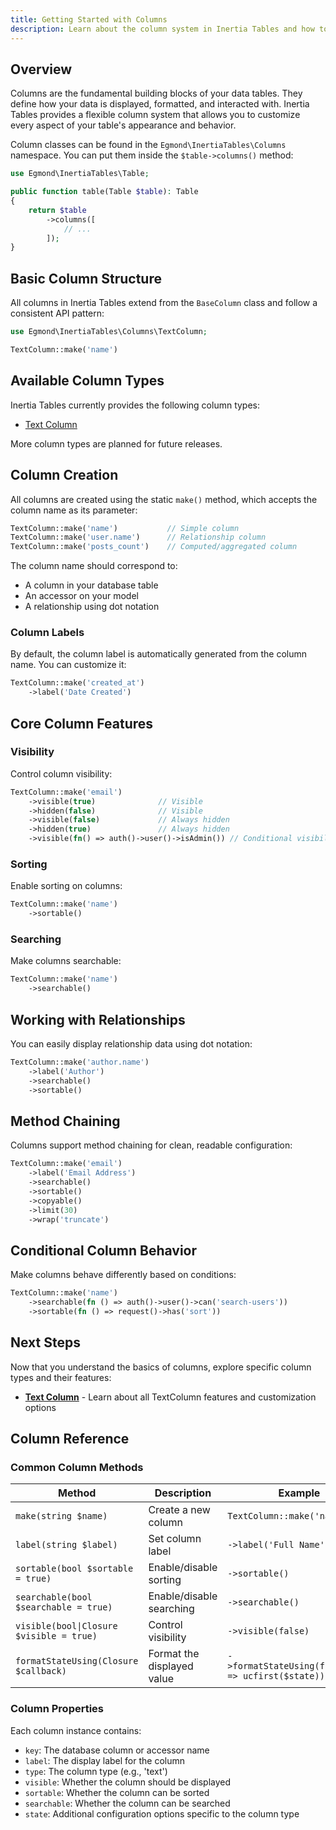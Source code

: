 ```yaml
---
title: Getting Started with Columns
description: Learn about the column system in Inertia Tables and how to configure different column types.
---
```


## Overview

Columns are the fundamental building blocks of your data tables. They define how your data is displayed, formatted, and interacted with. Inertia Tables provides a flexible column system that allows you to customize every aspect of your table's appearance and behavior.

Column classes can be found in the `Egmond\InertiaTables\Columns` namespace. You can put them inside the `$table->columns()` method:

```php
use Egmond\InertiaTables\Table;

public function table(Table $table): Table
{
    return $table
        ->columns([
            // ...
        ]);
}
```

## Basic Column Structure

All columns in Inertia Tables extend from the `BaseColumn` class and follow a consistent API pattern:

```php
use Egmond\InertiaTables\Columns\TextColumn;

TextColumn::make('name')
```

## Available Column Types

Inertia Tables currently provides the following column types:

- [Text Column](/03-columns/02-text-column)

More column types are planned for future releases.

## Column Creation

All columns are created using the static `make()` method, which accepts the column name as its parameter:

```php
TextColumn::make('name')           // Simple column
TextColumn::make('user.name')      // Relationship column  
TextColumn::make('posts_count')    // Computed/aggregated column
```

The column name should correspond to:
- A column in your database table
- An accessor on your model
- A relationship using dot notation

### Column Labels

By default, the column label is automatically generated from the column name. You can customize it:

```php
TextColumn::make('created_at')
    ->label('Date Created')
```

## Core Column Features

### Visibility

Control column visibility:

```php
TextColumn::make('email')
    ->visible(true)              // Visible
    ->hidden(false)              // Visible
    ->visible(false)             // Always hidden
    ->hidden(true)               // Always hidden
    ->visible(fn() => auth()->user()->isAdmin()) // Conditional visibility
```

### Sorting

Enable sorting on columns:

```php
TextColumn::make('name')
    ->sortable()
```

### Searching

Make columns searchable:

```php
TextColumn::make('name')
    ->searchable()
```

## Working with Relationships

You can easily display relationship data using dot notation:

```php
TextColumn::make('author.name')
    ->label('Author')
    ->searchable()
    ->sortable()
```

## Method Chaining

Columns support method chaining for clean, readable configuration:

```php
TextColumn::make('email')
    ->label('Email Address')
    ->searchable()
    ->sortable()
    ->copyable()
    ->limit(30)
    ->wrap('truncate')
```

## Conditional Column Behavior

Make columns behave differently based on conditions:

```php
TextColumn::make('name')
    ->searchable(fn () => auth()->user()->can('search-users'))
    ->sortable(fn () => request()->has('sort'))
```

## Next Steps

Now that you understand the basics of columns, explore specific column types and their features:

- **[Text Column](/03-columns/02-text-column)** - Learn about all TextColumn features and customization options

## Column Reference

### Common Column Methods

| Method | Description | Example |
|--------|-------------|---------|
| `make(string $name)` | Create a new column | `TextColumn::make('name')` |
| `label(string $label)` | Set column label | `->label('Full Name')` |
| `sortable(bool $sortable = true)` | Enable/disable sorting | `->sortable()` |
| `searchable(bool $searchable = true)` | Enable/disable searching | `->searchable()` |
| `visible(bool\|Closure $visible = true)` | Control visibility | `->visible(false)` |
| `formatStateUsing(Closure $callback)` | Format the displayed value | `->formatStateUsing(fn($state) => ucfirst($state))` |

### Column Properties

Each column instance contains:
- `key`: The database column or accessor name
- `label`: The display label for the column
- `type`: The column type (e.g., 'text')
- `visible`: Whether the column should be displayed
- `sortable`: Whether the column can be sorted
- `searchable`: Whether the column can be searched
- `state`: Additional configuration options specific to the column type
